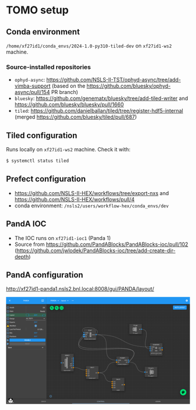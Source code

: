 # TOMO setup

## Conda environment

`/home/xf27id1/conda_envs/2024-1.0-py310-tiled-dev` on `xf27id1-ws2` machine.


### Source-installed repositories

- `ophyd-async`: https://github.com/NSLS-II-TST/ophyd-async/tree/add-vimba-support (based on the https://github.com/bluesky/ophyd-async/pull/154 PR branch)
- `bluesky`: https://github.com/genematx/bluesky/tree/add-tiled-writer and https://github.com/bluesky/bluesky/pull/1660
- `tiled`: https://github.com/danielballan/tiled/tree/register-hdf5-internal (merged https://github.com/bluesky/tiled/pull/687)


## Tiled configuration

Runs locally on `xf27id1-ws2` machine. Check it with:

```bash
$ systemctl status tiled
```


## Prefect configuration

- https://github.com/NSLS-II-HEX/workflows/tree/export-nxs and https://github.com/NSLS-II-HEX/workflows/pull/4
- conda environment: `/nsls2/users/workflow-hex/conda_envs/dev`


## PandA IOC

- The IOC runs on `xf27id1-ioc1` (Panda 1)
- Source from https://github.com/PandABlocks/PandABlocks-ioc/pull/102 (https://github.com/jwlodek/PandABlocks-ioc/tree/add-create-dir-depth)


## PandA configuration

http://xf27id1-panda1.nsls2.bnl.local:8008/gui/PANDA/layout/

![PandA config for HEX tomo](img/panda.png)